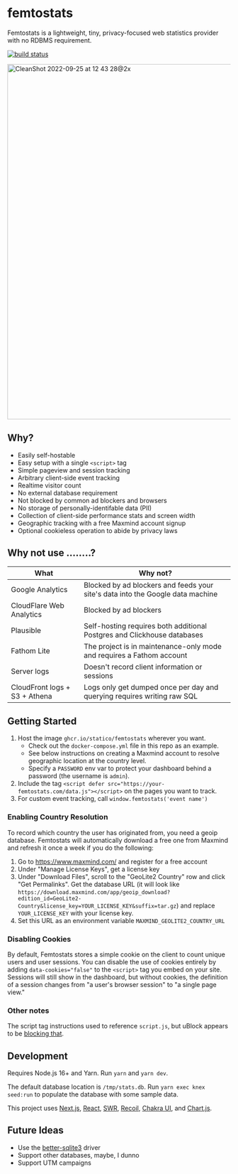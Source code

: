 # femtostats

Femtostats is a lightweight, tiny, privacy-focused web statistics provider with no RDBMS requirement.

[![build status](https://img.shields.io/github/workflow/status/statico/femtostats/Create%20and%20publish%20a%20Docker%20image.svg?style=flat-square)](https://ghcr.io/statico/femtostats)

<img height="800" alt="CleanShot 2022-09-25 at 12 43 28@2x" src="https://user-images.githubusercontent.com/137158/192162253-11532bc6-9c5b-474b-95d3-f286e7aaa19b.png">

## Why?

- Easily self-hostable
- Easy setup with a single `<script>` tag
- Simple pageview and session tracking
- Arbitrary client-side event tracking
- Realtime visitor count
- No external database requirement
- Not blocked by common ad blockers and browsers
- No storage of personally-identifable data (PII)
- Collection of client-side performance stats and screen width
- Geographic tracking with a free Maxmind account signup
- Optional cookieless operation to abide by privacy laws

## Why not use ........?

|What|Why not?|
|----|--------|
|Google Analytics|Blocked by ad blockers and feeds your site's data into the Google data machine|
|CloudFlare Web Analytics|Blocked by ad blockers|
|Plausible|Self-hosting requires both additional Postgres and Clickhouse databases|
|Fathom Lite|The project is in maintenance-only mode and requires a Fathom account|
|Server logs|Doesn't record client information or sessions|
|CloudFront logs + S3 + Athena|Logs only get dumped once per day and querying requires writing raw SQL|

## Getting Started

1. Host the image `ghcr.io/statico/femtostats` wherever you want.
   - Check out the `docker-compose.yml` file in this repo as an example.
   - See below instructions on creating a Maxmind account to resolve geographic location at the country level.
   - Specify a `PASSWORD` env var to protect your dashboard behind a password (the username is `admin`).
1. Include the tag `<script defer src="https://your-femtostats.com/data.js"></script>` on the pages you want to track.
1. For custom event tracking, call `window.femtostats('event name')`

### Enabling Country Resolution

To record which country the user has originated from, you need a geoip database. Femtostats will automatically download a free one from Maxmind and refresh it once a week if you do the following:

1. Go to https://www.maxmind.com/ and register for a free account
1. Under "Manage License Keys", get a license key
1. Under "Download Files", scroll to the "GeoLite2 Country" row and click "Get Permalinks". Get the database URL (it will look like `https://download.maxmind.com/app/geoip_download?edition_id=GeoLite2-Country&license_key=YOUR_LICENSE_KEY&suffix=tar.gz`) and replace `YOUR_LICENSE_KEY` with your license key.
1. Set this URL as an environment variable `MAXMIND_GEOLITE2_COUNTRY_URL`

### Disabling Cookies

By default, Femtostats stores a simple cookie on the client to count unique users and user sessions. You can disable the use of cookies entirely by adding `data-cookies="false"` to the `<script>` tag you embed on your site. Sessions will still show in the dashboard, but without cookies, the definition of a session changes from "a user's browser session" to "a single page view."

### Other notes

The script tag instructions used to reference `script.js`, but uBlock appears to be [blocking that](https://github.com/uBlockOrigin/uAssets/blob/927dec7c9c60b6c1701d69ea9f8e5923644dd9dc/filters/privacy.txt#L376).

## Development

Requires Node.js 16+ and Yarn. Run `yarn` and `yarn dev`.

The default database location is `/tmp/stats.db`. Run `yarn exec knex seed:run` to populate the database with some sample data.

This project uses [Next.js](https://nextjs.org/), [React](https://reactjs.org/), [SWR](https://swr.vercel.app/), [Recoil](https://recoiljs.org/), [Chakra UI](https://chakra-ui.com/), and [Chart.js](https://www.chartjs.org/).

## Future Ideas

- Use the [better-sqlite3](https://www.npmjs.com/package/better-sqlite3) driver
- Support other databases, maybe, I dunno
- Support UTM campaigns
